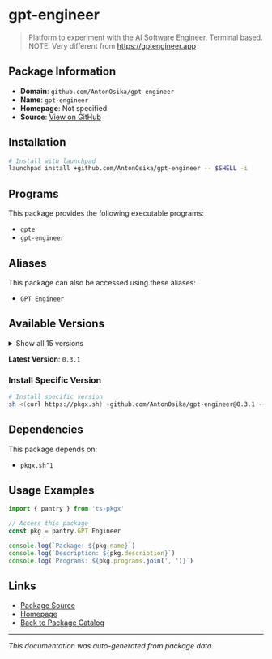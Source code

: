 # gpt-engineer

> Platform to experiment with the AI Software Engineer. Terminal based. NOTE: Very different from https://gptengineer.app

## Package Information

- **Domain**: `github.com/AntonOsika/gpt-engineer`
- **Name**: `gpt-engineer`
- **Homepage**: Not specified
- **Source**: [View on GitHub](https://github.com/pkgxdev/pantry/tree/main/projects/github.com/AntonOsika/gpt-engineer/package.yml)

## Installation

```bash
# Install with launchpad
launchpad install +github.com/AntonOsika/gpt-engineer -- $SHELL -i
```

## Programs

This package provides the following executable programs:

- `gpte`
- `gpt-engineer`

## Aliases

This package can also be accessed using these aliases:

- `GPT Engineer`

## Available Versions

<details>
<summary>Show all 15 versions</summary>

- `0.3.1`, `0.3.0`, `0.2.9`, `0.2.7`, `0.2.5`
- `0.2.4`, `0.2.3`, `0.2.1`, `0.0.9`, `0.0.8`
- `0.0.7`, `0.0.6`, `0.0.5`, `0.0.4`, `0.0.3`

</details>

**Latest Version**: `0.3.1`

### Install Specific Version

```bash
# Install specific version
sh <(curl https://pkgx.sh) +github.com/AntonOsika/gpt-engineer@0.3.1 -- $SHELL -i
```

## Dependencies

This package depends on:

- `pkgx.sh^1`

## Usage Examples

```typescript
import { pantry } from 'ts-pkgx'

// Access this package
const pkg = pantry.GPT Engineer

console.log(`Package: ${pkg.name}`)
console.log(`Description: ${pkg.description}`)
console.log(`Programs: ${pkg.programs.join(', ')}`)
```

## Links

- [Package Source](https://github.com/pkgxdev/pantry/tree/main/projects/github.com/AntonOsika/gpt-engineer/package.yml)
- [Homepage](#)
- [Back to Package Catalog](../package-catalog.md)

---

*This documentation was auto-generated from package data.*
